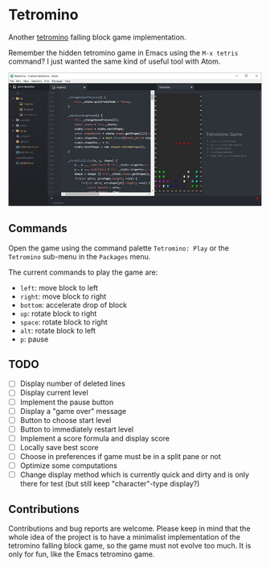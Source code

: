 # Tetromino

Another [tetromino][tetromino-wikipedia] falling block game implementation.

Remember the hidden tetromino game in Emacs using the `M-x tetris` command? I just wanted the same kind of useful tool with Atom.

![Screenshot1](https://raw.githubusercontent.com/vhiribarren/atom-tetromino/master/materials/screenshot1.jpg)

## Commands

Open the game using the command palette `Tetromino: Play` or the `Tetromino` sub-menu in the `Packages` menu.

The current commands to play the game are:

- `left`: move block to left
- `right`: move block to right
- `bottom`: accelerate drop of block
- `up`: rotate block to right
- `space`: rotate block to right
- `alt`: rotate block to left
- `p`: pause

## TODO

- [ ] Display number of deleted lines
- [ ] Display current level
- [ ] Implement the pause button
- [ ] Display a "game over" message
- [ ] Button to choose start level
- [ ] Button to immediately restart level
- [ ] Implement a score formula and display score
- [ ] Locally save best score
- [ ] Choose in preferences if game must be in a split pane or not
- [ ] Optimize some computations
- [ ] Change display method which is currently quick and dirty and is only there for test (but still keep "character"-type display?)

## Contributions

Contributions and bug reports are welcome. Please keep in mind that the whole idea of the project is to have a minimalist implementation of the tetromino falling block game, so the game must not evolve too much. It is only for fun, like the Emacs tetromino game.

[tetromino-wikipedia]: https://en.wikipedia.org/wiki/Tetromino
